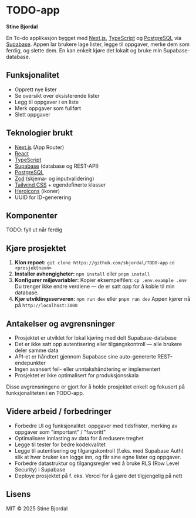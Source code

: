 # TODO-app
**Stine Bjordal**

En To-do applikasjon bygget med [Next.js](https://nextjs.org/), [TypeScript](https://www.typescriptlang.org/) og [PostgreSQL](https://www.postgresql.org/) via [Supabase](https://supabase.com/).
Appen lar brukere lage lister, legge til oppgaver, merke dem som ferdig, og slette dem. En kan enkelt kjøre det lokalt og bruke min Supabase-database.

## Funksjonalitet
- Opprett nye lister
- Se oversikt over eksisterende lister
- Legg til oppgaver i en liste
- Merk oppgaver som fullført
- Slett oppgaver

## Teknologier brukt
- [Next.js](https://nextjs.org/) (App Router)
- [React](https://react.dev/)
- [TypeScript](https://www.typescriptlang.org/)
- [Supabase](https://supabase.com/) (database og REST-API)
- [PostgreSQL](https://www.postgresql.org/)
- [Zod](https://zod.dev/) (skjema- og inputvalidering)
- [Tailwind CSS](https://tailwindcss.com/) + egendefinerte klasser
- [Heroicons](https://heroicons.com/) (ikoner)
- UUID for ID-generering

## Komponenter
TODO: fyll ut når ferdig

## Kjøre prosjektet
1. **Klon repoet:**
`git clone https://github.com/sbjordal/TODO-app`
`cd <prosjektnavn>`
2. **Installer avhengigheter:**
`npm install` eller `pnpm install`
3. **Konfigurer miljøvariabler:**
Kopier eksempelfilen: `cp .env.example .env`  
Du trenger ikke endre verdiene — de er satt opp for å koble til min database.
4. **Kjør utviklingsserveren**: `npm run dev` eller `pnpm run dev`
Appen kjører nå på `http://localhost:3000`

## Antakelser og avgrensninger
- Prosjektet er utviklet for lokal kjøring med delt Supabase-database
- Det er ikke satt opp autentisering eller tilgangskontroll — alle brukere deler samme data
- API-et er håndtert gjennom Supabase sine auto-genererte REST-endepunkter
- Ingen avansert feil- eller unntakshåndtering er implementert
- Prosjektet er ikke optimalisert for produksjonsskala

Disse avgrensningene er gjort for å holde prosjektet enkelt og fokusert på funksjonaliteten i en TODO-app.

## Videre arbeid / forbedringer
- Forbedre UI og funksjonalitet: oppgaver med tidsfrister, merking av oppgaver som "important" / "favoritt"
- Optimalisere innlasting av data for å redusere treghet
- Legge til tester for bedre kodekvalitet
- Legge til autentisering og tilgangskontroll (f.eks. med Supabase Auth) slik at hver bruker kan logge inn, og får sine egne lister og oppgaver.
- Forbedre datastruktur og tilgangsregler ved å bruke RLS (Row Level Security) i Supabase
- Deploye prosjektet på f. eks. Vercel for å gjøre det tilgjengelig på nett

## Lisens

MIT © 2025 Stine Bjordal